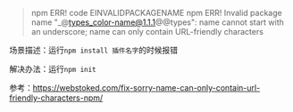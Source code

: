 > npm ERR! code EINVALIDPACKAGENAME npm ERR! Invalid package name "_@types_color-name@1.1.1@@types": name cannot start with an underscore; name can only contain URL-friendly characters

场景描述：运行`npm install 插件名字`的时候报错

解决办法：运行`npm init`

参考：https://webstoked.com/fix-sorry-name-can-only-contain-url-friendly-characters-npm/